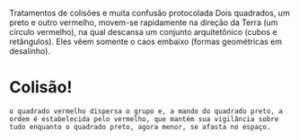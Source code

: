 Tratamentos de colisões e muita confusão protocolada
	Dois quadrados, um preto e outro vermelho, movem-se rapidamente na direção da Terra (um círculo vermelho), na qual descansa um conjunto arquitetônico (cubos e retângulos). Eles vêem somente o caos embaixo (formas geométricas em desalinho). 
# Colisão!
	o quadrado vermelho dispersa o grupo e, a mando do quadrado preto, a ordem é estabelecida pelo vermelho, que mantém sua vigilância sobre tudo enquanto o quadrado preto, agora menor, se afasta no espaço.


